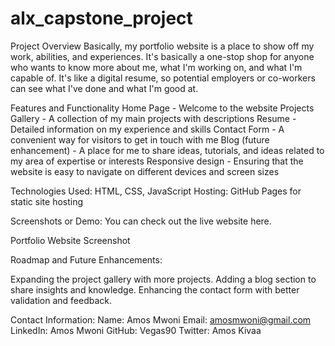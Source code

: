 # alx_capstone_project

Project Overview
Basically, my portfolio website is a place to show off my work, abilities, and experiences. It's basically a one-stop shop for anyone who wants to know more about me, what I'm working on, and what I'm capable of. It's like a digital resume, so potential employers or co-workers can see what I've done and what I'm good at.

Features and Functionality 
Home Page - Welcome to the website 
Projects Gallery - A collection of my main projects with descriptions
 Resume - Detailed information on my experience and skills 
 Contact Form - A convenient way for visitors to get in touch with me 
 Blog (future enhancement) - A place for me to share ideas, tutorials, and ideas related to my area of expertise or interests 
 Responsive design - Ensuring that the website is easy to navigate on different devices and screen sizes


 Technologies Used:
HTML, CSS, JavaScript
Hosting: GitHub Pages for static site hosting

Screenshots or Demo:
You can check out the live website here.

Portfolio Website Screenshot

Roadmap and Future Enhancements:

Expanding the project gallery with more projects.
Adding a blog section to share insights and knowledge.
Enhancing the contact form with better validation and feedback.


Contact Information:
Name: Amos Mwoni
Email: amosmwoni@gmail.com
LinkedIn: Amos Mwoni
GitHub: Vegas90
Twitter: Amos Kivaa